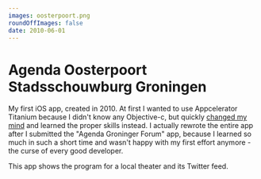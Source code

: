 ```yaml
---
images: oosterpoort.png
roundOffImages: false
date: 2010-06-01
---
```


#  Agenda Oosterpoort Stadsschouwburg Groningen
My first iOS app, created in 2010. At first I wanted to use Appcelerator Titanium because I didn't know any Objective-c, but quickly [changed my mind](/articles/2010/getting-started-iphone-app-development/) and learned the proper skills instead. I actually rewrote the entire app after I submitted the "Agenda Groninger Forum" app, because I learned so much in such a short time and wasn't happy with my first effort anymore - the curse of every good developer.

This app shows the program for a local theater and its Twitter feed.
